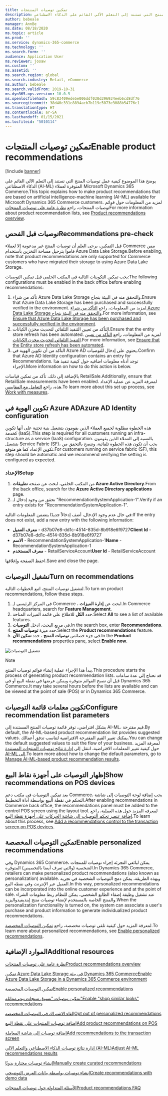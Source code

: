 ```yaml
---
title: تمكين توصيات المنتجات
description: يوضح هذا الموضوع كيفية عمل توصيات المنتج التي تستند إلى التعلم الآلي القائم على الذكاء الاصطناعي (AI-ML) المتوفرة لعملاء Microsoft Dynamics 365 Commerce.
author: bebeale
manager: AnnBe
ms.date: 08/18/2020
ms.topic: article
ms.prod: ''
ms.service: dynamics-365-commerce
ms.technology: ''
ms.search.form: ''
audience: Application User
ms.reviewer: josaw
ms.custom: ''
ms.assetid: ''
ms.search.region: global
ms.search.industry: Retail, eCommerce
ms.author: bebeale
ms.search.validFrom: 2019-10-31
ms.dyn365.ops.version: 10.0.5
ms.openlocfilehash: 59c83409ede5e006ddf030d396934eeb6cd8df76
ms.sourcegitcommit: 38d40c331c8894acb7b119c5073e3088b54776c1
ms.translationtype: HT
ms.contentlocale: ar-SA
ms.lasthandoff: 01/15/2021
ms.locfileid: "5010114"
---
```

# <a name="enable-product-recommendations"></a><span data-ttu-id="ea14b-103">تمكين توصيات المنتجات</span><span class="sxs-lookup"><span data-stu-id="ea14b-103">Enable product recommendations</span></span>

[!include [banner](includes/banner.md)]

<span data-ttu-id="ea14b-104">يوضح هذا الموضوع كيفية عمل توصيات المنتج التي تستند إلى التعلم الآلي القائم على الذكاء الاصطناعي (AI-ML) المتوفرة لعملاء Microsoft Dynamics 365 Commerce.</span><span class="sxs-lookup"><span data-stu-id="ea14b-104">This topic explains how to make product recommendations that are based on artificial intelligence-machine learning (AI-ML) available for Microsoft Dynamics 365 Commerce customers.</span></span> <span data-ttu-id="ea14b-105">لمزيد من المعلومات حول قوائم توصيات المنتجات، راجع [‏‫نظرة عامة على توصيات المنتجات‬](product-recommendations.md)</span><span class="sxs-lookup"><span data-stu-id="ea14b-105">For more information about product recommendation lists, see [Product recommendations overview](product-recommendations.md).</span></span>

## <a name="recommendations-pre-check"></a><span data-ttu-id="ea14b-106">توصيات قبل الفحص</span><span class="sxs-lookup"><span data-stu-id="ea14b-106">Recommendations pre-check</span></span>

<span data-ttu-id="ea14b-107">قبل التمكين، يرجى العلم أن توصيات المنتج غير مدعومة إلا لعملاء Commerce ممن قاموا بترحيل مساحة التخزين باستخدام Azure Data Lake Storage.</span><span class="sxs-lookup"><span data-stu-id="ea14b-107">Before enabling, note that product recommendations are only supported for Commerce customers who have migrated their storage to using Azure Data Lake Storage.</span></span> 

<span data-ttu-id="ea14b-108">يجب تمكين التكوينات التالية في المكتب الخلفي قبل تمكين التوصيات:</span><span class="sxs-lookup"><span data-stu-id="ea14b-108">The following configurations must be enabled in the back office before enabling recommendations:</span></span>

1. <span data-ttu-id="ea14b-109">تأكد من شراء Azure Data Lake Storage والتحقق منه في البيئة بنجاح.</span><span class="sxs-lookup"><span data-stu-id="ea14b-109">Ensure that Azure Data Lake Storage has been purchased and successfully verified in the environment.</span></span> <span data-ttu-id="ea14b-110">لمزيد من المعلومات، راجع [التأكد من شراء Azure Data Lake Storage والتحقق منه في البيئة بنجاح](enable-ADLS-environment.md).</span><span class="sxs-lookup"><span data-stu-id="ea14b-110">For more information, see [Ensure that Azure Data Lake Storage has been purchased and successfully verified in the environment](enable-ADLS-environment.md).</span></span>
2. <span data-ttu-id="ea14b-111">التأكد من تعيين التنفيذ التلقائي لتحديث مخزن الكيانات‬.</span><span class="sxs-lookup"><span data-stu-id="ea14b-111">Ensure that the entity store refresh has been automated.</span></span> <span data-ttu-id="ea14b-112">لمزيد من المعلومات، راجع [التأكد من تعيين التنفيذ التلقائي لتحديث مخزن الكيانات](../fin-ops-core/dev-itpro/data-entities/entity-store-data-lake.md).</span><span class="sxs-lookup"><span data-stu-id="ea14b-112">For more information, see [Ensure that the Entity store refresh has been automated](../fin-ops-core/dev-itpro/data-entities/entity-store-data-lake.md).</span></span>
3. <span data-ttu-id="ea14b-113">التأكد من أن تكوين الهوية في Azure AD يحتوي على إدخال للتوصيات.</span><span class="sxs-lookup"><span data-stu-id="ea14b-113">Confirm that Azure AD Identity configuration contains an entry for Recommendations.</span></span> <span data-ttu-id="ea14b-114">توجد أدناه معلومات اضافيه حول كيفية تنفيذ هذا الإجراء.</span><span class="sxs-lookup"><span data-stu-id="ea14b-114">More information on how to do this action is below.</span></span>

<span data-ttu-id="ea14b-115">بالإضافة إلى ذلك، تأكد من تمكين قياسات RetailSale.</span><span class="sxs-lookup"><span data-stu-id="ea14b-115">Additionally, ensure that RetailSale measurements have been enabled.</span></span> <span data-ttu-id="ea14b-116">لمعرفة المزيد عن عملية الإعداد هذه، راجع [التعامل مع المقاييس](https://docs.microsoft.com/dynamics365/ai/customer-insights/pm-measures).</span><span class="sxs-lookup"><span data-stu-id="ea14b-116">To learn more about this set up process, see [Work with measures](https://docs.microsoft.com/dynamics365/ai/customer-insights/pm-measures).</span></span>

## <a name="azure-ad-identity-configuration"></a><span data-ttu-id="ea14b-117">تكوين الهوية في Azure AD</span><span class="sxs-lookup"><span data-stu-id="ea14b-117">Azure AD Identity configuration</span></span>

<span data-ttu-id="ea14b-118">هذه الخطوة مطلوبة لجميع العملاء الذين يقومون بتشغيل بنية تحتية على أنها تكوين كخدمة (IaaS).</span><span class="sxs-lookup"><span data-stu-id="ea14b-118">This step is required for all customers running an infra-structure as a service (IaaS) configuration.</span></span> <span data-ttu-id="ea14b-119">بالنسبة إلى العملاء الذين يقومون بتشغيل Service Fabric (SF)، يجب أن تكون هذه الخطوة تلقائية، وننصح بالتحقق من تكوين الإعداد كما هو متوقع.</span><span class="sxs-lookup"><span data-stu-id="ea14b-119">For customers running on service fabric (SF), this step should be automatic and we recommend verifying the setting is configured as expected.</span></span>

### <a name="setup"></a><span data-ttu-id="ea14b-120">الإعداد</span><span class="sxs-lookup"><span data-stu-id="ea14b-120">Setup</span></span>

1. <span data-ttu-id="ea14b-121">من المكتب الخلفي، ابحث عن صفحة **تطبيقات Azure Active Directory**.</span><span class="sxs-lookup"><span data-stu-id="ea14b-121">From the back office, search for the **Azure Active Directory applications** page.</span></span>
2. <span data-ttu-id="ea14b-122">تحقق من وجود إدخال لـ "RecommendationSystemApplication-1".</span><span class="sxs-lookup"><span data-stu-id="ea14b-122">Verify if an entry exists for "RecommendationSystemApplication-1".</span></span>

<span data-ttu-id="ea14b-123">في حال عدم وجود الإدخال، أضف إدخالاً جديدًا يتضمن المعلومات التالية:</span><span class="sxs-lookup"><span data-stu-id="ea14b-123">If the entry does not exist, add a new entry with the following information:</span></span>

- <span data-ttu-id="ea14b-124">**معرف العميل** - d37b07e8-dd1c-4514-835d-8b918e6f9727</span><span class="sxs-lookup"><span data-stu-id="ea14b-124">**Client Id** - d37b07e8-dd1c-4514-835d-8b918e6f9727</span></span>
- <span data-ttu-id="ea14b-125">**الاسم‏‎** - RecommendationSystemApplication-1</span><span class="sxs-lookup"><span data-stu-id="ea14b-125">**Name** - RecommendationSystemApplication-1</span></span>
- <span data-ttu-id="ea14b-126">**معرف المستخدم** - RetailServiceAccount</span><span class="sxs-lookup"><span data-stu-id="ea14b-126">**User Id** - RetailServiceAccount</span></span>

<span data-ttu-id="ea14b-127">احفظ الصفحة وإغلاقها.</span><span class="sxs-lookup"><span data-stu-id="ea14b-127">Save and close the page.</span></span> 

## <a name="turn-on-recommendations"></a><span data-ttu-id="ea14b-128">تشغيل التوصيات</span><span class="sxs-lookup"><span data-stu-id="ea14b-128">Turn on recommendations</span></span>

<span data-ttu-id="ea14b-129">لتشغيل توصيات المنتج‬، اتبع الخطوات التالية.</span><span class="sxs-lookup"><span data-stu-id="ea14b-129">To turn on product recommendations, follow these steps.</span></span>

1. <span data-ttu-id="ea14b-130">في المركز الرئيسي لـ Commerce ، ابحث عن **إدارة الميزات**.</span><span class="sxs-lookup"><span data-stu-id="ea14b-130">In Commerce headquarters, search for **Feature Management**.</span></span>
1. <span data-ttu-id="ea14b-131">حدد **الكل** للاطلاع على قائمة الميزات المتاحة.</span><span class="sxs-lookup"><span data-stu-id="ea14b-131">Select **All** to see a list of available features.</span></span> 
1. <span data-ttu-id="ea14b-132">في مربع البحث، ادخل **التوصيات**.</span><span class="sxs-lookup"><span data-stu-id="ea14b-132">In the search box, enter **Recommendations**.</span></span>
1. <span data-ttu-id="ea14b-133">حدد ميزة **توصيات المنتج**.</span><span class="sxs-lookup"><span data-stu-id="ea14b-133">Select the **Product recommendations** feature.</span></span>
1. <span data-ttu-id="ea14b-134">في جزء خصائص **توصيات المنتج** ، حدد **تمكين الآن**.</span><span class="sxs-lookup"><span data-stu-id="ea14b-134">In the **Product recommendations** properties pane, select **Enable now**.</span></span>

![تشغيل التوصيات](./media/FeatureManagement_Recommendations.PNG)

> [!NOTE]
> <span data-ttu-id="ea14b-136">يبدأ هذا الإجراء عملية إنشاء قوائم توصيات المنتج.</span><span class="sxs-lookup"><span data-stu-id="ea14b-136">This procedure starts the process of generating product recommendation lists.</span></span> <span data-ttu-id="ea14b-137">قد تحتاج إلى عدة ساعات قبل أن تصبح القوائم متوفرة ويمكن عرضها في نقطة البيع أو في Dynamics 365 Commerce.</span><span class="sxs-lookup"><span data-stu-id="ea14b-137">It may take several hours before the lists are available and can be viewed at the point of sale (POS) or in Dynamics 365 Commerce.</span></span>

## <a name="configure-recommendation-list-parameters"></a><span data-ttu-id="ea14b-138">تكوين معلمات قائمة التوصيات</span><span class="sxs-lookup"><span data-stu-id="ea14b-138">Configure recommendation list parameters</span></span>

<span data-ttu-id="ea14b-139">بشكل افتراضي، توفر قائمة توصيات المنتج المستندة إلى AI-ML، قيم مقترحة.</span><span class="sxs-lookup"><span data-stu-id="ea14b-139">By default, the AI-ML-based product recommendation list provides suggested values.</span></span> <span data-ttu-id="ea14b-140">يمكنك تغيير القيم المقترحة الافتراضية لتناسب تدفق أعمالك.</span><span class="sxs-lookup"><span data-stu-id="ea14b-140">You can change the default suggested values to suit the flow of your business.</span></span> <span data-ttu-id="ea14b-141">لمعرفة المزيد حول كيفية تغيير المعلمات الافتراضية، انتقل إلى [‏‫إدارة نتائج توصيات المنتجات المستندة إلى AI-ML‬](modify-product-recommendation-results.md).</span><span class="sxs-lookup"><span data-stu-id="ea14b-141">To learn more about how to change the default parameters, go to [Manage AI-ML-based product recommendation results](modify-product-recommendation-results.md).</span></span>

## <a name="show-recommendations-on-pos-devices"></a><span data-ttu-id="ea14b-142">إظهار التوصيات على أجهزة نقاط البيع</span><span class="sxs-lookup"><span data-stu-id="ea14b-142">Show recommendations on POS devices</span></span>

<span data-ttu-id="ea14b-143">بعد تمكين التوصيات في مكتب دعم Commerce، يجب إضافة لوحة التوصيات إلى شاشة التحكم في نقطة البيع بواسطة أداة التخطيط.</span><span class="sxs-lookup"><span data-stu-id="ea14b-143">After enabling recommendations in Commerce back office, the recommendations panel must be added to the control POS screen using the layout tool.</span></span> <span data-ttu-id="ea14b-144">لمعرفه المزيد حول هذه العملية، راجع [إضافة عنصر تحكم التوصيات إلى شاشة الحركات على أجهزة نقطة البيع](add-recommendations-control-pos-screen.md).</span><span class="sxs-lookup"><span data-stu-id="ea14b-144">To learn about this process, see [Add a recommendations control to the transaction screen on POS devices](add-recommendations-control-pos-screen.md).</span></span> 

## <a name="enable-personalized-recommendations"></a><span data-ttu-id="ea14b-145">تمكين التوصيات المخصصة</span><span class="sxs-lookup"><span data-stu-id="ea14b-145">Enable personalized recommendations</span></span>

<span data-ttu-id="ea14b-146">وفي Dynamics 365 Commerce، يمكن لبائعي التجزئة إجراء توصيات للمنتجات الشخصية (والتي تعرف أيضا بالتخصيص) المتوفرة.</span><span class="sxs-lookup"><span data-stu-id="ea14b-146">In Dynamics 365 Commerce, retailers can make personalized product recommendations (also known as personalization) available.</span></span> <span data-ttu-id="ea14b-147">وبهذه الطريقة، يمكن دمج التوصيات الشخصية في تجربه العميل عبر الإنترنت وفي نقطه البيع.</span><span class="sxs-lookup"><span data-stu-id="ea14b-147">In this way, personalized recommendations can be incorporated into the online customer experience and at the point of sale.</span></span> <span data-ttu-id="ea14b-148">عند تشغيل وظيفة إضفاء الطابع الشخصي، يمكن للنظام ربط معلومات الشراء والمنتج الخاصة بالمستخدم لإنشاء توصيات منتج إينديفيدواليزيد.</span><span class="sxs-lookup"><span data-stu-id="ea14b-148">When the personalization functionality is turned on, the system can associate a user's purchase and product information to generate individualized product recommendations.</span></span>

<span data-ttu-id="ea14b-149">لمعرفة المزيد حول كيفية تلقي توصيات مخصصة، راجع [تمكين التوصيات المخصصة](personalized-recommendations.md).</span><span class="sxs-lookup"><span data-stu-id="ea14b-149">To learn more about personalized recommendations, see [Enable personalized recommendations](personalized-recommendations.md).</span></span>

## <a name="additional-resources"></a><span data-ttu-id="ea14b-150">الموارد الإضافية</span><span class="sxs-lookup"><span data-stu-id="ea14b-150">Additional resources</span></span>

[<span data-ttu-id="ea14b-151">نظرة عامة على توصيات المنتجات</span><span class="sxs-lookup"><span data-stu-id="ea14b-151">Product recommendations overview</span></span>](product-recommendations.md)

[<span data-ttu-id="ea14b-152">تمكين Azure Data Lake Storage في بيئة Dynamics 365 Commerce</span><span class="sxs-lookup"><span data-stu-id="ea14b-152">Enable Azure Data Lake Storage in a Dynamics 365 Commerce environment</span></span>](enable-adls-environment.md)

[<span data-ttu-id="ea14b-153">تمكين التوصيات المخصصة</span><span class="sxs-lookup"><span data-stu-id="ea14b-153">Enable personalized recommendations</span></span>](personalized-recommendations.md)

[<span data-ttu-id="ea14b-154">تمكين توصيات "تسوق منتجات تبدو مماثلة"</span><span class="sxs-lookup"><span data-stu-id="ea14b-154">Enable "shop similar looks" recommendations</span></span>](shop-similar-looks.md)

[<span data-ttu-id="ea14b-155">إلغاء الاشتراك في التوصيات المخصصة</span><span class="sxs-lookup"><span data-stu-id="ea14b-155">Opt out of personalized recommendations</span></span>](personalization-gdpr.md)

[<span data-ttu-id="ea14b-156">إضافة توصيات المنتجات على نقطة البيع</span><span class="sxs-lookup"><span data-stu-id="ea14b-156">Add product recommendations on POS</span></span>](product.md)

[<span data-ttu-id="ea14b-157">إضافة توصيات إلى شاشة المعاملة</span><span class="sxs-lookup"><span data-stu-id="ea14b-157">Add recommendations to the transaction screen</span></span>](add-recommendations-control-pos-screen.md)

[<span data-ttu-id="ea14b-158">إدارة نتائج توصيات الذكاء الاصطناعي والتعلم الآلي (AI-ML)</span><span class="sxs-lookup"><span data-stu-id="ea14b-158">Adjust AI-ML recommendations results</span></span>](modify-product-recommendation-results.md)

[<span data-ttu-id="ea14b-159">إنشاء توصيات مختارة يدويًا</span><span class="sxs-lookup"><span data-stu-id="ea14b-159">Manually create curated recommendations</span></span>](create-editorial-recommendation-lists.md)

[<span data-ttu-id="ea14b-160">إنشاء توصيات بواسطة بيانات العرض التوضيحي</span><span class="sxs-lookup"><span data-stu-id="ea14b-160">Create recommendations with demo data</span></span>](product-recommendations-demo-data.md)

[<span data-ttu-id="ea14b-161">الأسئلة المتداولة حول توصيات المنتجات</span><span class="sxs-lookup"><span data-stu-id="ea14b-161">Product recommendations FAQ</span></span>](faq-recommendations.md)

